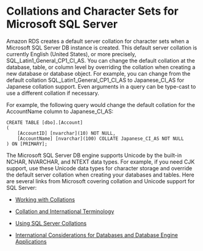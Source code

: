 # Collations and Character Sets for Microsoft SQL Server<a name="Appendix.SQLServer.CommonDBATasks.Collation"></a>

Amazon RDS creates a default server collation for character sets when a Microsoft SQL Server DB instance is created\. This default server collation is currently English \(United States\), or more precisely, SQL\_Latin1\_General\_CP1\_CI\_AS\. You can change the default collation at the database, table, or column level by overriding the collation when creating a new database or database object\. For example, you can change from the default collation SQL\_Latin1\_General\_CP1\_CI\_AS to Japanese\_CI\_AS for Japanese collation support\. Even arguments in a query can be type\-cast to use a different collation if necessary\.

For example, the following query would change the default collation for the AccountName column to Japanese\_CI\_AS:

```
CREATE TABLE [dbo].[Account]
(
    [AccountID] [nvarchar](10) NOT NULL,
    [AccountName] [nvarchar](100) COLLATE Japanese_CI_AS NOT NULL 
) ON [PRIMARY];
```

The Microsoft SQL Server DB engine supports Unicode by the built\-in NCHAR, NVARCHAR, and NTEXT data types\. For example, if you need CJK support, use these Unicode data types for character storage and override the default server collation when creating your databases and tables\. Here are several links from Microsoft covering collation and Unicode support for SQL Server:

+ [Working with Collations](http://msdn.microsoft.com/en-us/library/ms187582%28v=sql.105%29.aspx) 

+ [Collation and International Terminology](http://msdn.microsoft.com/en-us/library/ms143726%28v=sql.105%29) 

+ [Using SQL Server Collations](http://msdn.microsoft.com/en-us/library/ms144260%28v=sql.105%29.aspx) 

+ [International Considerations for Databases and Database Engine Applications](http://msdn.microsoft.com/en-us/library/ms190245%28v=sql.105%29.aspx)